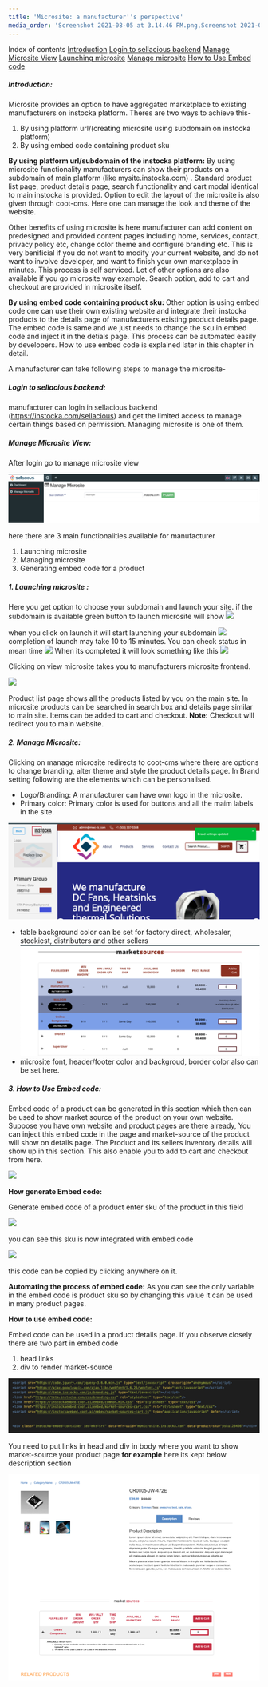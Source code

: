 ```yaml
---
title: 'Microsite: a manufacturer''s perspective'
media_order: 'Screenshot 2021-08-05 at 3.14.46 PM.png,Screenshot 2021-08-05 at 5.49.46 PM.png,Screenshot 2021-08-05 at 7.10.17 PM.png,Screenshot 2021-08-06 at 10.23.32 AM.png,Screenshot 2021-08-06 at 11.50.33 AM.png'
---
```


Index of contents
[Introduction](https://www.sellacious.com/learn/distiman/microsite/microsite-a-manufacturers-perspective#introduction)
[Login to sellacious backend](https://www.sellacious.com/learn/distiman/microsite/microsite-a-manufacturers-perspective#login-to-sellacious-backend)
[Manage Microsite View](https://www.sellacious.com/learn/distiman/microsite/microsite-a-manufacturers-perspective#manage-microsite-view)
[Launching microsite](https://www.sellacious.com/learn/distiman/microsite/microsite-a-manufacturers-perspective#1-launching-microsite)
[Manage microsite](https://www.sellacious.com/learn/distiman/microsite/microsite-a-manufacturers-perspective#2-manage-microsite)
[How to Use Embed code](https://www.sellacious.com/learn/distiman/microsite/microsite-a-manufacturers-perspective#3-how-to-use-embed-code)



##### Introduction: 
Microsite provides an option to have aggregated marketplace to existing manufacturers on instocka platform. 
Theres are two ways to achieve this-

1. By using platform url/(creating microsite using subdomain on instocka platform)
2. By using embed code containing  product sku


**By using platform url/subdomain of the instocka platform:** By using microsite functionality manufacturers can show their products on a subdomain of main platform (like mysite.instocka.com) . Standard  product list page, product details page, search functionality  and cart modal identical to main instocka is provided. Option to edit the layout of the microsite is also given through coot-cms. Here one can manage the look and theme of the website. 

Other benefits of using microsite is here manufacturer can add content on predesigned and provided content pages including home, services, contact, privacy policy etc, change color theme and configure branding etc. This is very benificial if you do not want to modify your current website, and do not want to involve developer, and want to finish your own marketplace in minutes. This process is self serviced. Lot of other options are also available if you go microsite way example. Search option, add to cart and checkout are provided in microsite itself.

**By using embed code containing  product sku:** Other option is using embed code one can use their own existing website and integrate their instocka products to the details page of manufacturers existing product details page. The embed code is same and we just needs to change the sku in embed code and inject it in the detials page. This process can be automated easily by developers. How to use embed code is explained later in this chapter in detail.

A manufacturer can take following steps to manage the microsite-

##### Login to sellacious backend:
 manufacturer can login in sellacious backend (https://instocka.com/sellacious) and get the limited access to manage certain things based on permission. Managing microsite is one of them.

##### Manage Microsite View:
 After login go to manage microsite view

![Screenshot%202021-08-05%20at%203.14.46%20PM](Screenshot%202021-08-05%20at%203.14.46%20PM.png "Screenshot%202021-08-05%20at%203.14.46%20PM")

here there are 3 main functionalities available for manufacturer

1. Launching microsite
2. Managing microsite
3. Generating embed code for a product

##### 1. Launching microsite :
 Here you get option to choose your subdomain and launch your site. if the subdomain is available green button to launch microsite will show
![](https://www.sellacious.com/learn/user/pages/48.distiman/09.microsite/Screenshot%202021-08-05%20at%2011.25.18%20AM.png)

when you click on launch it will start launching your subdomain
![](https://www.sellacious.com/learn/user/pages/48.distiman/09.microsite/Screenshot%202021-08-05%20at%2011.27.49%20AM.png)
completion of launch may take 10 to 15 minutes. You can check status in mean time
![](https://www.sellacious.com/learn/user/pages/48.distiman/09.microsite/Screenshot%202021-08-05%20at%2011.28.45%20AM.png)
When its completed it will look something like this
![](https://www.sellacious.com/learn/user/pages/48.distiman/09.microsite/Screenshot%202021-08-05%20at%2011.36.29%20AM.png)

Clicking on view microsite takes you to manufacturers microsite frontend.

![](https://www.sellacious.com/learn/user/pages/48.distiman/09.microsite/Screenshot%202021-08-05%20at%2012.16.26%20PM.png)

Product list page shows all the products listed by you on the main site. In microsite products can be searched in search box and  details page similar to main site. Items can be added to cart and checkout.
**Note:** Checkout will redirect you to main website.

##### 2. Manage Microsite:
Clicking on manage microsite redirects to  coot-cms where there are options to change branding, alter theme and style the product details page. In Brand setting following are the elements which can be personalised.
* Logo/Branding: A manufacturer can have own logo in the microsite.
* Primary color: Primary color is used for buttons and all the maim labels in the site.

![Screenshot%202021-08-06%20at%2010.23.32%20AM](Screenshot%202021-08-06%20at%2010.23.32%20AM.png "Screenshot%202021-08-06%20at%2010.23.32%20AM")

* table background color can be set for factory direct, wholesaler, stockiest, distributers and other sellers
![Screenshot%202021-08-06%20at%2011.50.33%20AM](Screenshot%202021-08-06%20at%2011.50.33%20AM.png "Screenshot%202021-08-06%20at%2011.50.33%20AM")
* microsite font, header/footer color and backgroud, border color also can be set here.

##### 3. How to Use Embed code:
 Embed code of a product can be generated in this section which then can be used to show market source of the product on your own website. Suppose you have own website and product pages are there already, You can inject this embed code in the page and market-source of the product will show on details page. The Product and its sellers inventory details will show up in this section. This also enable you to add to cart and checkout from here.

![](https://www.sellacious.com/learn/user/pages/48.distiman/09.microsite/Screenshot%202021-08-05%20at%2012.53.37%20PM.png)


**How generate Embed code:**

Generate embed code of a product enter sku of the product in this field

![](https://www.sellacious.com/learn/user/pages/48.distiman/09.microsite/Screenshot%202021-08-05%20at%2012.44.31%20PM.png)

you can see this sku is now integrated with embed code

![](https://www.sellacious.com/learn/user/pages/48.distiman/09.microsite/Screenshot%202021-08-05%20at%2012.45.53%20PM.png)

this code can be copied by clicking anywhere on it.

**Automating the process of embed code:** As you can see the only variable in the embed code is product sku so by changing this value it can be used in many product pages.


**How to use embed code:**

Embed code can be used in a product details page. if you observe closely there are two part in embed code
1. head links 
2. div to render market-source

![Screenshot%202021-08-05%20at%205.49.46%20PM](Screenshot%202021-08-05%20at%205.49.46%20PM.png "Screenshot%202021-08-05%20at%205.49.46%20PM")

You need to put links in head and div in body where you want to show market-source your product page
**for example** here its kept below description section

![Screenshot%202021-08-05%20at%207.10.17%20PM](Screenshot%202021-08-05%20at%207.10.17%20PM.png "Screenshot%202021-08-05%20at%207.10.17%20PM")